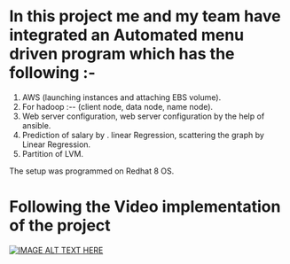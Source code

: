 # In this project me and my team have integrated an Automated menu driven program which has the following :-
1. AWS (launching instances and attaching EBS volume).
2. For hadoop :-- (client node, data node, name node).
3. Web server configuration, web server configuration by the help of ansible.
4. Prediction of salary by . linear Regression, scattering the graph by Linear Regression.
5. Partition of LVM.

The setup was programmed on Redhat 8 OS.

# Following the Video implementation of the project

[![IMAGE ALT TEXT HERE](https://img.youtube.com/vi/ESuIBcQiF80/0.jpg)](https://www.youtube.com/watch?v=ESuIBcQiF80)

